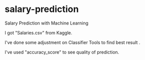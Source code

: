 # salary-prediction
Salary Prediction with Machine Learning

I got "Salaries.csv" from Kaggle. 

I've done some adjustment on Classifier Tools to find best result .

I've used "accuracy_score" to see quality of prediction.
